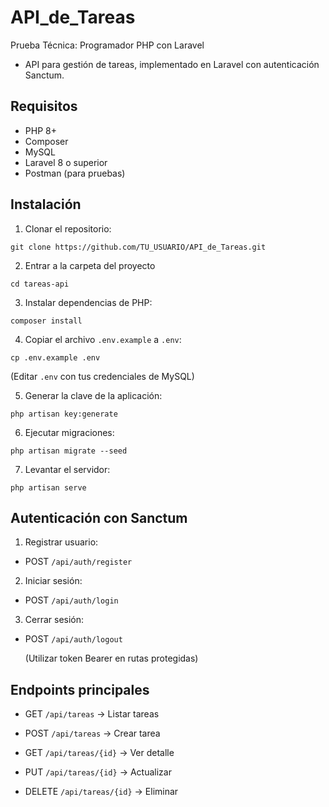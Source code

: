 
# API_de_Tareas
Prueba Técnica: Programador PHP con Laravel 
- API para gestión de tareas, implementado en Laravel con autenticación Sanctum.

## Requisitos
- PHP 8+
- Composer
- MySQL
- Laravel 8 o superior
- Postman (para pruebas)

## Instalación
1. Clonar el repositorio:
  ```
 git clone https://github.com/TU_USUARIO/API_de_Tareas.git
```
2. Entrar a la carpeta del proyecto
```
cd tareas-api
```
3. Instalar dependencias de PHP:
```
composer install
```
4. Copiar el archivo ```.env.example```  a ```.env```:
```
cp .env.example .env
```
(Editar ```.env``` con tus credenciales de MySQL)

5. Generar la clave de la aplicación:
```
php artisan key:generate
```
6. Ejecutar migraciones:
```
php artisan migrate --seed
```
7. Levantar el servidor:
```
php artisan serve
```

## Autenticación con Sanctum
1. Registrar usuario:
- POST  ```/api/auth/register```

2. Iniciar sesión:
- POST  ```/api/auth/login```

3. Cerrar sesión:
- POST  ```/api/auth/logout```

  (Utilizar token Bearer en rutas protegidas)

## Endpoints principales

- GET  ```/api/tareas``` → Listar tareas

- POST  ```/api/tareas``` → Crear tarea 

- GET  ```/api/tareas/{id}``` → Ver detalle

- PUT  ```/api/tareas/{id}``` → Actualizar 

- DELETE  ```/api/tareas/{id}``` → Eliminar 
